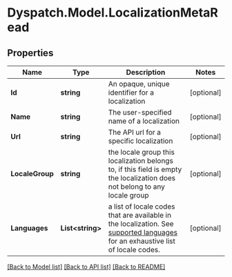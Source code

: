 
# Dyspatch.Model.LocalizationMetaRead

## Properties

Name | Type | Description | Notes
------------ | ------------- | ------------- | -------------
**Id** | **string** | An opaque, unique identifier for a localization | [optional] 
**Name** | **string** | The user-specified name of a localization | [optional] 
**Url** | **string** | The API url for a specific localization | [optional] 
**LocaleGroup** | **string** | the locale group this localization belongs to, if this field is empty the localization does not belong to any locale group | [optional] 
**Languages** | **List&lt;string&gt;** | a list of locale codes that are available in the localization. See [supported languages](https://docs.dyspatch.io/localization/supported_languages/) for an exhaustive list of locale codes.  | [optional] 

[[Back to Model list]](../README.md#documentation-for-models)
[[Back to API list]](../README.md#documentation-for-api-endpoints)
[[Back to README]](../README.md)


